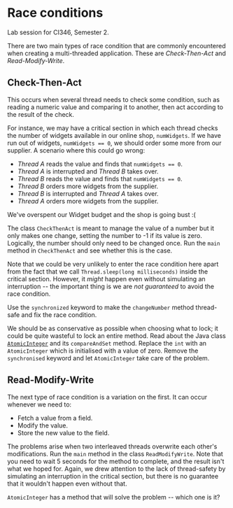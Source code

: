 # Race conditions

Lab session for CI346, Semester 2.

There are two main types of race condition that are commonly encountered
when creating a multi-threaded application. These are *Check-Then-Act* and 
*Read-Modify-Write*.

## Check-Then-Act

This occurs when several thread needs to check some condition, such as reading a numeric value and
comparing it to another, then act according to the result of the check.

For instance, we may have a critical section in which each thread checks the number of widgets
available in our online shop, `numWidgets`. If we have run out of widgets, `numWidgets == 0`, 
we should order some more from our supplier. A scenario where this could go wrong:

+ *Thread A* reads the value and finds that `numWidgets == 0`.
+ *Thread A* is interrupted and *Thread B* takes over.
+ *Thread B* reads the value and finds that `numWidgets == 0`.
+ *Thread B* orders more widgets from the supplier.
+ *Thread B* is interrupted and *Thread A* takes over.
+ *Thread A* orders more widgets from the supplier.

We've overspent our Widget budget and the shop is going bust :(

The class `CheckThenAct` is meant to manage the value of a number but it only makes one change, 
setting the number to -1 if its value is zero. Logically, the number should only need to be changed 
once. Run the `main` method in `CheckThenAct` and see whether this is the case.

Note that we could be very unlikely to enter the race condition here apart from the fact that we
call `Thread.sleep(long milliseconds)` inside the critical section. However, it *might* happen even
without simulating an interruption -- the important thing is we are *not guaranteed* to avoid the race 
condition. 

Use the `synchronized` keyword to make the `changeNumber` method thread-safe and fix the race 
condition.

We should be as conservative as possible when choosing what to lock; it could be quite wasteful to 
lock an entire method. Read about the Java class 
[`AtomicInteger`](https://docs.oracle.com/javase/9/docs/api/java/util/concurrent/atomic/AtomicInteger.html)
and its `compareAndSet` method. Replace the `int` with an `AtomicInteger` which is initialised 
with a value of zero. Remove the `synchronised` keyword and let `AtomicInteger` take care of the 
problem.

## Read-Modify-Write

The next type of race condition is a variation on the first. It can occur whenever we need to:

+ Fetch a value from a field.
+ Modify the value.
+ Store the new value to the field.

The problems arise when two interleaved threads overwrite each other's modifications. Run 
the `main` method in the class `ReadModifyWrite`. Note that you need to wait 5 seconds for the method to complete,
and the result isn't what we hoped for. Again, we drew attention to the lack of thread-safety
by simulating an interruption in the critical section, but there is no guarantee that it wouldn't
happen even without that.
 
 `AtomicInteger` has a method that will solve the problem -- which one is it?  